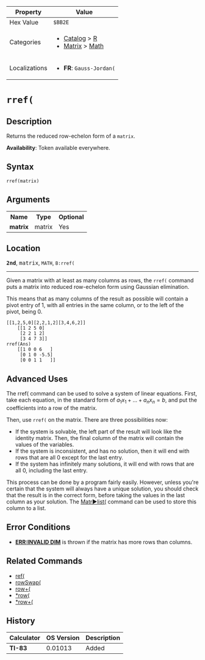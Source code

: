 | Property      | Value |
|---------------|-------|
| Hex Value     | `$BB2E`|
| Categories    | <ul><li>[Catalog](<../categories/Catalog.md>) > [R](<../categories/Catalog.md#R>)</li><li>[Matrix](<../categories/Matrix.md>) > [Math](<../categories/Matrix.md#Math>)</li></ul> |
| Localizations | <ul><li><b>FR</b>: `Gauss-Jordan(`</li></ul> |

# `rref(`

## Description
Returns the reduced row-echelon form of a `matrix`.


<b>Availability</b>: Token available everywhere.

## Syntax
`rref(matrix)`

## Arguments
<table>
<tr><th>Name</th><th>Type</th><th>Optional</th></tr>

<tr><td><b>matrix</b></td><td>matrix</td><td>Yes</td></tr>

</table>

## Location
<tt><kbd><b>2nd</b></kbd></tt>, <kbd>matrix</kbd>, `MATH`, `B:rref(`
<hr>

Given a matrix with at least as many columns as rows, the `rref(` command puts a matrix into reduced row-echelon form using Gaussian elimination.

This means that as many columns of the result as possible will contain a pivot entry of 1, with all entries in the same column, or to the left of the pivot, being 0.

```ti-basic
[[1,2,5,0][2,2,1,2][3,4,6,2]]
    [[1 2 5 0]
     [2 2 1 2]
     [3 4 7 3]]
rref(Ans)
    [[1 0 0 6   ]
     [0 1 0 -5.5]
     [0 0 1 1   ]]
```

## Advanced Uses

The rref( command can be used to solve a system of linear equations. First, take each equation, in the standard form of $a_1x_1+\dots + a_nx_n = b$, and put the coefficients into a row of the matrix.

Then, use `rref(` on the matrix. There are three possibilities now:

*   If the system is solvable, the left part of the result will look like the identity matrix. Then, the final column of the matrix will contain the values of the variables.
*   If the system is inconsistent, and has no solution, then it will end with rows that are all 0 except for the last entry.
*   If the system has infinitely many solutions, it will end with rows that are all 0, including the last entry.

This process can be done by a program fairly easily. However, unless you're certain that the system will always have a unique solution, you should check that the result is in the correct form, before taking the values in the last column as your solution. The [Matr►list(](/matr-list) command can be used to store this column to a list.

## Error Conditions

*   **[ERR:INVALID DIM](/errors#invaliddim)** is thrown if the matrix has more rows than columns.

## Related Commands

*   [ref(](/ref)
*   [rowSwap(](/rowswap)
*   [row+(](/rowplus)
*   [*row(](/timesrow)
*   [*row+(](/timesrowplus)

## History
| Calculator | OS Version | Description |
|------------|------------|-------------|
| <b>TI-83</b> | 0.01013 | Added |


